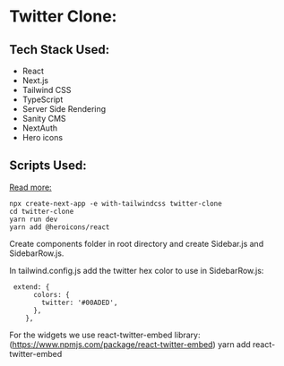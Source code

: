 # Twitter Clone:

## Tech Stack Used:

- React
- Next.js
- Tailwind CSS
- TypeScript
- Server Side Rendering
- Sanity CMS
- NextAuth
- Hero icons

## Scripts Used:

[Read more:](https://v2.tailwindcss.com/docs/guides/nextjs)

```
npx create-next-app -e with-tailwindcss twitter-clone
cd twitter-clone
yarn run dev
yarn add @heroicons/react
```

Create components folder in root directory and create Sidebar.js and SidebarRow.js.

In tailwind.config.js add the twitter hex color to use in SidebarRow.js:

```
 extend: {
      colors: {
        twitter: '#00ADED',
      },
    },
```

For the widgets we use react-twitter-embed library: (https://www.npmjs.com/package/react-twitter-embed)
yarn add react-twitter-embed
